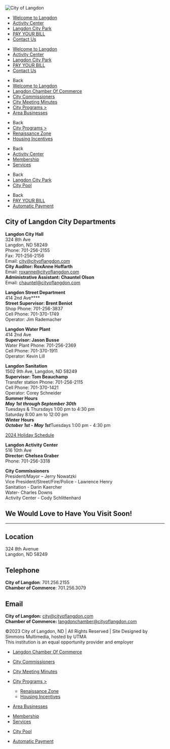 ![City of Langdon](https://www.cityoflangdon.com/uploads/2/6/0/8/26086443/cityoflangdon-2019logow.png)

- [Welcome to Langdon](https://www.cityoflangdon.com)
- [Activity Center](https://www.cityoflangdon.com/activity-center.html)
- [Langdon City Park](https://www.cityoflangdon.com/langdon-city-park.html)
- [PAY YOUR BILL](https://cityoflangdon.payacp.com)
- [Contact Us](https://www.cityoflangdon.com/contact-us.html)

<!--THE END-->

- [Welcome to Langdon](https://www.cityoflangdon.com)
- [Activity Center](https://www.cityoflangdon.com/activity-center.html)
- [Langdon City Park](https://www.cityoflangdon.com/langdon-city-park.html)
- [PAY YOUR BILL](https://cityoflangdon.payacp.com)
- [Contact Us](https://www.cityoflangdon.com/contact-us.html)

<!--THE END-->

- Back
- [Welcome to Langdon](https://www.cityoflangdon.com)
- [Langdon Chamber Of Commerce](https://www.langdonchamber.com)
- [City Commissioners](https://www.cityoflangdon.com/city-commissioners.html)
- [City Meeting Minutes](https://www.cityoflangdon.com/city-meeting-minutes.html)
- [City Programs &gt;](http:)
- [Area Businesses](https://www.cityoflangdon.com/business.html)

<!--THE END-->

- Back
- [City Programs &gt;](http:)
- [Renaissance Zone](https://www.cityoflangdon.com/renaissance-zone.html)
- [Housing Incentives](https://www.cityoflangdon.com/housing-incentives.html)

<!--THE END-->

- Back
- [Activity Center](https://www.cityoflangdon.com/activity-center.html)
- [Membership](https://www.cityoflangdon.com/membership.html)
- [Services](https://www.cityoflangdon.com/services.html)

<!--THE END-->

- Back
- [Langdon City Park](https://www.cityoflangdon.com/langdon-city-park.html)
- [City Pool](https://www.cityoflangdon.com/city-pool.html)

<!--THE END-->

- Back
- [PAY YOUR BILL](https://cityoflangdon.payacp.com)
- [Automatic Payment](https://www.cityoflangdon.com/automatic-payment.html)

## City of Langdon City Departments

**Langdon City Hall**  
324 8th Ave  
Langdon, ND 58249  
Phone: 701-256-2155  
Fax: 701-256-2156  
Email: [city@cityoflangdon.com](mailto:city@cityoflangdon.com)  
**City Auditor: RoxAnne Hoffarth**  
Email: [roxanne@cityoflangdon.com](mailto:roxanne@cityoflangdon.com)  
**Administrative Assistant: Chauntel Olson**  
Email: chauntel@cityoflangdon.com

**Langdon Street Department**  
​414 2nd Ave**​**  
**Street Supervisor: Brent Beniot**  
Shop Phone: 701-256-3837  
Cell Phone: 701-370-1749  
Operator: Jim Rademacher

**Langdon Water Plant**  
​414 2nd Ave  
**Supervisor: Jason Busse**  
Water Plant Phone: 701-256-2369  
Cell Phone: 701-370-1911  
Operator: Kevin Lill

**Langdon Sanitation**  
​1502 9th Ave, Langdon, ND 58249  
**Supervisor: Tom Beauchamp**  
Transfer station Phone: 701-256-2115  
Cell Phone: 701-370-1421  
Operator: Corey Schneider  
**Summer Hours**  
***May 1st through September 30th***  
Tuesdays &amp; Thursdays 1:00 pm to 4:30 pm  
Saturday 8:00 am to 12:00 pm  
**Winter Hours**  
***October 1st - May 1st***Tuesdays 1:00 pm - 4:30 pm

[2024 Holiday Schedule](https://www.cityoflangdon.com/uploads/2/6/0/8/26086443/2024_holiday.pdf)

**Langdon Activity Center**  
516 10th Ave  
**​Director: Chelsea Graber**  
Phone: 701-256-3318

**City Commissioners**  
President/Mayor – Jerry Nowatzki  
Vice President/Street/Fire/Police - Lawrence Henry  
Sanitation - Darin Kaercher   
Water- Charles Downs   
Activity Center - ​Cody Schlittenhard

## We Would Love to Have You Visit Soon!

* * *

## Location

324 8th Avenue  
Langdon, ND 58249

## Telephone

**City of Langdon**: 701.256.2155  
**Chamber of Commerce**: 701.256.3079

## Email

**City of Langdon:** [city@cityoflangdon.com](mailto:city@cityoflangdon.com)  
**Chamber of Commerce:** [langdonchamber@cityoflangdon.com](mailto:%20langdonchamber@cityoflangdon.com)

©2023 City of Langdon, ND | All Rights Reserved | Site Designed by Simmons Multimedia, hosted by UTMA  
This institution is an equal opportunity provider and employer

- [Langdon Chamber Of Commerce](https://www.langdonchamber.com)
- [City Commissioners](https://www.cityoflangdon.com/city-commissioners.html)
- [City Meeting Minutes](https://www.cityoflangdon.com/city-meeting-minutes.html)
- [City Programs &gt;](http:)
  
  - [Renaissance Zone](https://www.cityoflangdon.com/renaissance-zone.html)
  - [Housing Incentives](https://www.cityoflangdon.com/housing-incentives.html)
- [Area Businesses](https://www.cityoflangdon.com/business.html)

<!--THE END-->

- [Membership](https://www.cityoflangdon.com/membership.html)
- [Services](https://www.cityoflangdon.com/services.html)

<!--THE END-->

- [City Pool](https://www.cityoflangdon.com/city-pool.html)

<!--THE END-->

- [Automatic Payment](https://www.cityoflangdon.com/automatic-payment.html)